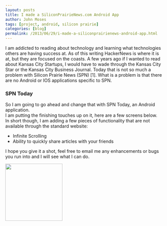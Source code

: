 ```yaml
---
layout: posts
title: I made a SiliconPrairieNews.com Android App
author: John Moses
tags: [project, android, silicon prairie]
categories: [blog]
permalink: /2013/06/29/i-made-a-siliconprairienews-android-app.html
---
```

I am addicted to reading about technology and learning what technologies 
others are having success at.  As of this writing HackerNews is where it 
is at, but they are focused on the coasts.  A few years ago if I wanted to 
read about Kansas City Startups, I would have to wade through the Kansas 
City Star or the Kansas City Business Journal.  Today that is not so much 
a problem with Silicon Prairie News (SPN) \[1\]. What is a problem is that 
there are no Android or IOS applications specific to SPN.

### SPN Today

So I am going to go ahead and change that with SPN Today, an Android application.  
I am putting the finishing touches up on it, here are a few screens below.  
In short though, I am adding a few pieces of functionality that are not 
available through the standard website:

<ul>
<li>Infinite Scrolling</li>
<li>Ability to quickly share articles with your friends</li>
</ul>

I hope you give it a shot, feel free to email me any enhancements or bugs 
you run into and I will see what I can do.

<img src="{{ site.url }}/images/2013-06-29-spn.png" width="180px" />
